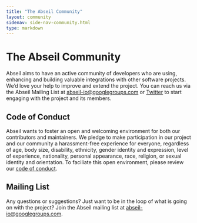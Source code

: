```yaml
---
title: "The Abseil Community"
layout: community
sidenav: side-nav-community.html
type: markdown
---
```


# The Abseil Community

Abseil aims to have an active community of developers who are using, enhancing
and building valuable integrations with other software projects. We’d love your
help to improve and extend the project. You can reach us via the Abseil Mailing
List at
<a href="https://groups.google.com/forum/#!forum/abseil-io" target="_blank">
abseil-io@googlegroups.com</a> or
<a href="https://twitter.com/abseilio" target="_blank">Twitter</a>
to start engaging with the project and its members.

## Code of Conduct

Abseil wants to foster an open and welcoming environment for both our
contributors and maintainers. We pledge to make participation in our project and
our community a harassment-free experience for everyone, regardless of age, body
size, disability, ethnicity, gender identity and expression, level of
experience, nationality, personal appearance, race, religion, or sexual identity
and orientation. To faciliate this open environment, please review our
<a href="code-of-conduct">code of conduct</a>.

## Mailing List

Any questions or suggestions? Just want to be in the loop of what is going on
with the project? Join the Abseil mailing list at
<a href="https://groups.google.com/forum/#!forum/abseil-io" target="_blank">
abseil-io@googlegroups.com</a>.
